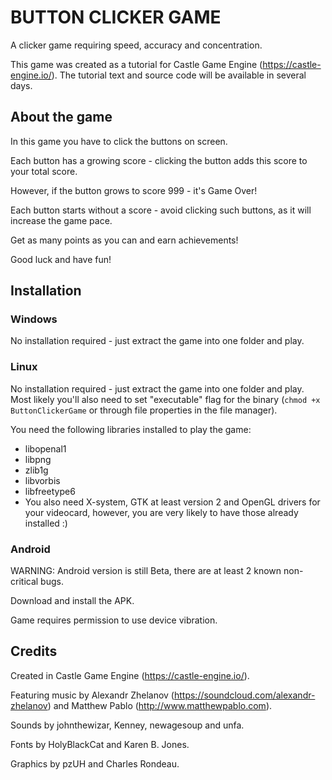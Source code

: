 # BUTTON CLICKER GAME

A clicker game requiring speed, accuracy and concentration.

This game was created as a tutorial for Castle Game Engine (https://castle-engine.io/). The tutorial text and source code will be available in several days.

## About the game

In this game you have to click the buttons on screen.

Each button has a growing score - clicking the button adds this score to your total score.

However, if the button grows to score 999 - it's Game Over!

Each button starts without a score - avoid clicking such buttons, as it will increase the game pace.

Get as many points as you can and earn achievements!

Good luck and have fun!

## Installation

### Windows

No installation required - just extract the game into one folder and play.

### Linux

No installation required - just extract the game into one folder and play. Most likely you'll also need to set "executable" flag for the binary (`chmod +x ButtonClickerGame` or through file properties in the file manager).

You need the following libraries installed to play the game:

* libopenal1
* libpng
* zlib1g
* libvorbis
* libfreetype6
* You also need X-system, GTK at least version 2 and OpenGL drivers for your videocard, however, you are very likely to have those already installed :)

### Android

WARNING: Android version is still Beta, there are at least 2 known non-critical bugs.

Download and install the APK.

Game requires permission to use device vibration.

## Credits

Created in Castle Game Engine (https://castle-engine.io/).

Featuring music by Alexandr Zhelanov (https://soundcloud.com/alexandr-zhelanov) and Matthew Pablo (http://www.matthewpablo.com).

Sounds by johnthewizar, Kenney, newagesoup and unfa.

Fonts by HolyBlackCat and Karen B. Jones.

Graphics by pzUH and Charles Rondeau.

